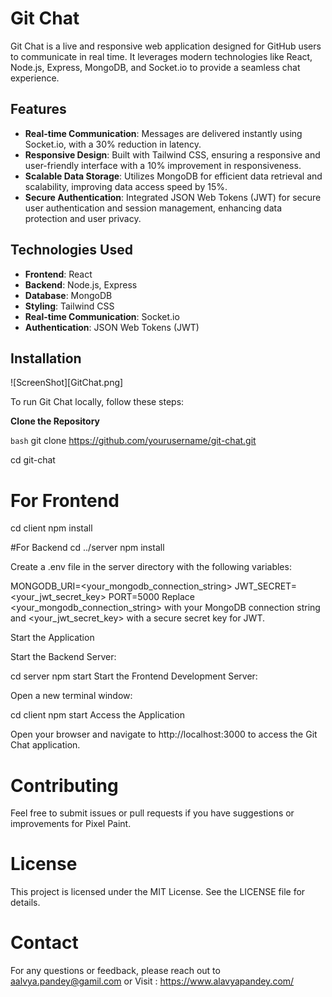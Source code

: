 
# Git Chat

Git Chat is a live and responsive web application designed for GitHub users to communicate in real time. It leverages modern technologies like React, Node.js, Express, MongoDB, and Socket.io to provide a seamless chat experience.

## Features

- **Real-time Communication**: Messages are delivered instantly using Socket.io, with a 30% reduction in latency.
- **Responsive Design**: Built with Tailwind CSS, ensuring a responsive and user-friendly interface with a 10% improvement in responsiveness.
- **Scalable Data Storage**: Utilizes MongoDB for efficient data retrieval and scalability, improving data access speed by 15%.
- **Secure Authentication**: Integrated JSON Web Tokens (JWT) for secure user authentication and session management, enhancing data protection and user privacy.

## Technologies Used

- **Frontend**: React
- **Backend**: Node.js, Express
- **Database**: MongoDB
- **Styling**: Tailwind CSS
- **Real-time Communication**: Socket.io
- **Authentication**: JSON Web Tokens (JWT)

## Installation

![ScreenShot][GitChat.png]

To run Git Chat locally, follow these steps:

 **Clone the Repository**

   ```bash```
   git clone https://github.com/yourusername/git-chat.git

   cd git-chat
   # For Frontend 
  cd client
  npm install

#For Backend 
cd ../server
npm install


Create a .env file in the server directory with the following variables:

MONGODB_URI=<your_mongodb_connection_string>
JWT_SECRET=<your_jwt_secret_key>
PORT=5000
Replace <your_mongodb_connection_string> with your MongoDB connection string and <your_jwt_secret_key> with a secure secret key for JWT.

Start the Application

Start the Backend Server:

cd server
npm start
Start the Frontend Development Server:

Open a new terminal window:

cd client
npm start
Access the Application

Open your browser and navigate to http://localhost:3000 to access the Git Chat application.

# Contributing
Feel free to submit issues or pull requests if you have suggestions or improvements for Pixel Paint.

# License
This project is licensed under the MIT License. See the LICENSE file for details.

# Contact
For any questions or feedback, please reach out to aalvya.pandey@gamil.com or Visit : https://www.alavyapandey.com/

